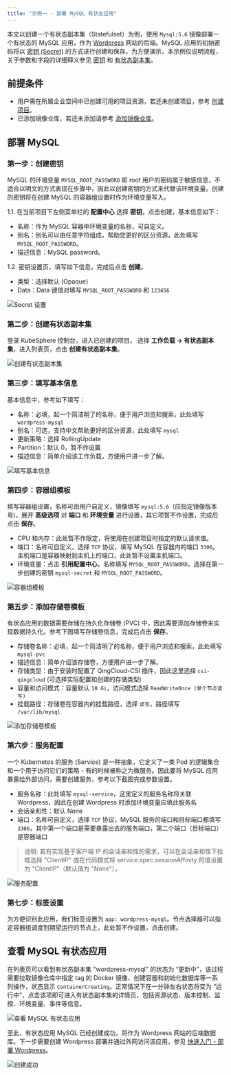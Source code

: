 ```yaml
---
title: "示例一 - 部署 MySQL 有状态应用" 
---
```


本文以创建一个有状态副本集（Statefulset）为例，使用 `Mysql:5.6` 镜像部署一个有状态的 MySQL 应用，作为 [Wordpress](https://wordpress.org/) 网站的后端。MySQL 应用的初始密码将以 [密钥 (Secret)](../../configuration/secrets) 的方式进行创建和保存。为方便演示，本示例仅说明流程，关于参数和字段的详细释义参见 [密钥](../../configuration/secrets) 和 [有状态副本集](../../workload/statefulsets)。

## 前提条件

- 用户需在所属企业空间中已创建可用的项目资源，若还未创建项目，参考 [创建项目](../../platform-management/workspace-management/#创建项目)。
- 已添加镜像仓库，若还未添加请参考 [添加镜像仓库](../../platform-management/image-registry)。

## 部署 MySQL

### 第一步：创建密钥

MySQL 的环境变量 `MYSQL_ROOT_PASSWORD` 即 root 用户的密码属于敏感信息，不适合以明文的方式表现在步骤中，因此以创建密钥的方式来代替该环境变量。创建的密钥将在创建 MySQL 的容器组设置时作为环境变量写入。

1.1. 在当前项目下左侧菜单栏的 **配置中心** 选择 **密钥**，点击创建，基本信息如下：

- 名称：作为 MySQL 容器中环境变量的名称，可自定义。
- 别名：别名可以由任意字符组成，帮助您更好的区分资源，此处填写 `MYSQL_ROOT_PASSWORD`。
- 描述信息：MySQL password。 


1.2. 密钥设置页，填写如下信息，完成后点击 **创建**。

- 类型：选择默认 (Opaque)
- Data：Data 键值对填写 `MYSQL_ROOT_PASSWORD` 和 `123456`

![Secret 设置](/mysql-secret-setting.png)


### 第二步：创建有状态副本集

登录 KubeSphere 控制台，进入已创建的项目， 选择 **工作负载 → 有状态副本集**，进入列表页，点击 **创建有状态副本集**。

![创建有状态副本集](/mysql-create-statefulset.png)

### 第三步：填写基本信息

基本信息中，参考如下填写：

- 名称：必填，起一个简洁明了的名称，便于用户浏览和搜索，此处填写 `wordpress-mysql`
- 别名：可选，支持中文帮助更好的区分资源，此处填写 `mysql`
- 更新策略：选择 RollingUpdate
- Partition：默认 0，暂不作设置
- 描述信息：简单介绍该工作负载，方便用户进一步了解。

![填写基本信息](/mysql-quick-start-1.png)

### 第四步：容器组模板

填写容器组设置，名称可由用户自定义，镜像填写 `mysql:5.6`（应指定镜像版本号)，展开 **高级选项** 对 **端口** 和 **环境变量** 进行设置，其它项暂不作设置，完成后点击 **保存**。

- CPU 和内存：此处暂不作限定，将使用在创建项目时指定的默认请求值。
- 端口：名称可自定义，选择 `TCP` 协议，填写 MySQL 在容器内的端口 `3306`。主机端口是容器映射到主机上的端口，此处暂不设置主机端口。
- 环境变量：点击 **引用配置中心**，名称填写 `MYSQL_ROOT_PASSWORD`，选择在第一步创建的密钥 `mysql-secret` 和 `MYSQL_ROOT_PASSWORD`。


![容器组模板](/mysql-quick-start-2.png)

### 第五步：添加存储卷模板

有状态应用的数据需要存储在持久化存储卷 (PVC) 中，因此需要添加存储卷来实现数据持久化。参考下图填写存储卷信息，完成后点击 **保存**。

- 存储卷名称：必填，起一个简洁明了的名称，便于用户浏览和搜索，此处填写 `mysql-pvc`
- 描述信息：简单介绍该存储卷，方便用户进一步了解。
- 存储类型：由于安装时配置了 QingCloud-CSI 插件，因此这里选择 `csi-qingcloud` (可选择实际配置和创建的存储类型)
- 容量和访问模式：容量默认 `10 Gi`，访问模式选择 `ReadWriteOnce (单个节点读写)`
- 挂载路径：存储卷在容器内的挂载路径，选择 `读写`，路径填写 `/var/lib/mysql`

![添加存储卷模板](/mysql-quick-start-3.png)

### 第六步：服务配置

一个 Kubernetes 的服务 (Service) 是一种抽象，它定义了一类 Pod 的逻辑集合和一个用于访问它们的策略 - 有的时候被称之为微服务。因此要将 MySQL 应用暴露给外部访问，需要创建服务，参考以下截图完成参数设置。

- 服务名称：此处填写 `mysql-service`，这里定义的服务名称将关联 Wordpress，因此在创建 Wordpress 时添加环境变量应填此服务名
- 会话亲和性：默认 None
- 端口：名称可自定义，选择 `TCP` 协议，MySQL 服务的端口和目标端口都填写 `3306`，其中第一个端口是需要暴露出去的服务端口，第二个端口（目标端口）是容器端口

> 说明: 若有实现基于客户端 IP 的会话亲和性的需求，可以在会话亲和性下拉框选择 "ClientIP" 或在代码模式将 service.spec.sessionAffinity 的值设置为 "ClientIP"（默认值为 "None"）。

![服务配置](/mysql-quick-start-4.png)

### 第七步：标签设置

为方便识别此应用，我们标签设置为 `app: wordpress-mysql`。节点选择器可以指定容器组调度到期望运行的节点上，此处暂不作设置，点击创建。


## 查看 MySQL 有状态应用

在列表页可以看到有状态副本集 "wordpress-mysql" 的状态为 “更新中”，该过程需要拉取镜像仓库中指定 tag 的 Docker 镜像、创建容器和初始化数据库等一系列操作，状态显示 `ContainerCreating`。正常情况下在一分钟左右状态将变为 “运行中”，点击该项即可进入有状态副本集的详情页，包括资源状态、版本控制、监控、环境变量、事件等信息。

![查看 MySQL 有状态应用](/mysql-quick-start-5.png)

至此，有状态应用 MySQL 已经创建成功，将作为 Wordpress 网站的后端数据库。下一步需要创建 Wordpress 部署并通过外网访问该应用，参见 [快速入门 - 部署 Wordpress](../wordpress-deployment)。

![创建成功](/mysql-created-result.png)
